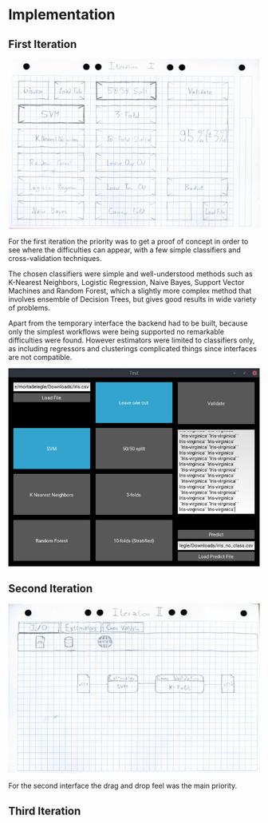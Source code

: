Implementation
==============

First Iteration
---------------
![Sketch of the first interface](images/sketch_1.png)

For the first iteration the priority was to get a proof of concept in order to
see where the difficulties can appear, with a few simple classifiers and
cross-validation techniques.

The chosen classifiers were simple and well-understood methods such as K-Nearest
Neighbors, Logistic Regression, Naive Bayes, Support Vector Machines and Random
Forest, which a slightly more complex method that involves ensemble of Decision
Trees, but gives good results in wide variety of problems.

Apart from the temporary interface the backend had to be built, because only
the simplest workflows were being supported no remarkable difficulties were
found. However estimators were limited to classifiers only, as including
regressors and clusterings complicated things since interfaces are not
compatible.

![Implementation of the first interface](images/interface.png)

Second Iteration
----------------
![Sketch of the second interface](images/sketch_2.png)

For the second interface the drag and drop feel was the main priority.


Third Iteration
---------------
